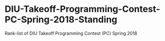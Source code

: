 # DIU-Takeoff-Programming-Contest-PC-Spring-2018-Standing
Rank-list of DIU Takeoff Programming Contest (PC) Spring 2018
